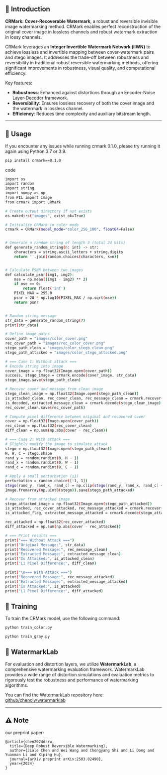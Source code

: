 ## 📝 Introduction

**CRMark: Cover-Recoverable Watermark**, a robust and reversible invisible image watermarking method. CRMark enables perfect reconstruction of the original cover image in lossless channels and robust watermark extraction in lossy channels.

CRMark leverages an **Integer Invertible Watermark Network (iIWN)** to achieve lossless and invertible mapping between cover-watermark pairs and stego images. It addresses the trade-off between robustness and reversibility in traditional robust reversible watermarking methods, offering significant improvements in robustness, visual quality, and computational efficiency.

Key features:
- **Robustness**: Enhanced against distortions through an Encoder-Noise Layer-Decoder framework.
- **Reversibility**: Ensures lossless recovery of both the cover image and the watermark in lossless channel.
- **Efficiency**: Reduces time complexity and auxiliary bitstream length.

---
## 🚀 Usage
If you encounter any issues while running crmark 0.1.0, please try running it again using Python 3.7 or 3.9.
```bash
pip install crmark==0.1.0
```

code
```bash
import os
import random
import string
import numpy as np
from PIL import Image
from crmark import CRMark

# Create output directory if not exists
os.makedirs("images", exist_ok=True)

# Initialize CRMark in color mode
crmark = CRMark(model_mode="color_256_100", float64=False)


# Generate a random string of length 3 (total 24 bits)
def generate_random_string(n: int) -> str:
    characters = string.ascii_letters + string.digits
    return ''.join(random.choices(characters, k=n))


# Calculate PSNR between two images
def calculate_psnr(img1, img2):
    mse = np.mean((img1 - img2) ** 2)
    if mse == 0:
        return float('inf')
    PIXEL_MAX = 255.0
    psnr = 20 * np.log10(PIXEL_MAX / np.sqrt(mse))
    return psnr


# Random string message
str_data = generate_random_string(7)
print(str_data)

# Define image paths
cover_path = "images/color_cover.png"
rec_cover_path = "images/rec_color_cover.png"
stego_path_clean = "images/color_stego_clean.png"
stego_path_attacked = "images/color_stego_attacked.png"

# === Case 1: Without attack ===
# Encode string into image
cover_image = np.float32(Image.open(cover_path))
success, stego_image = crmark.encode(cover_image, str_data)
stego_image.save(stego_path_clean)

# Recover cover and message from clean image
stego_clean_image = np.float32(Image.open(stego_path_clean))
is_attacked_clean, rec_cover_clean, rec_message_clean = crmark.recover(stego_clean_image)
is_decoded, extracted_message_clean = crmark.decode(stego_clean_image)
rec_cover_clean.save(rec_cover_path)

# Compute pixel difference between original and recovered cover
cover = np.float32(Image.open(cover_path))
rec_clean = np.float32(rec_cover_clean)
diff_clean = np.sum(np.abs(cover - rec_clean))

# === Case 2: With attack ===
# Slightly modify the image to simulate attack
stego = np.float32(Image.open(stego_path_clean))
H, W, C = stego.shape
rand_y = random.randint(0, H - 1)
rand_x = random.randint(0, W - 1)
rand_c = random.randint(0, C - 1)

# Apply a small perturbation (±1)
perturbation = random.choice([-1, 1])
stego[rand_y, rand_x, rand_c] = np.clip(stego[rand_y, rand_x, rand_c] + perturbation, 0, 255)
Image.fromarray(np.uint8(stego)).save(stego_path_attacked)

# Recover from attacked image
stego_attacked_image = np.float32(Image.open(stego_path_attacked))
is_attacked, rec_cover_attacked, rec_message_attacked = crmark.recover(stego_attacked_image)
is_attacked_flag, extracted_message_attacked = crmark.decode(stego_attacked_image)

rec_attacked = np.float32(rec_cover_attacked)
diff_attacked = np.sum(np.abs(cover - rec_attacked))

# === Print results ===
print("=== Without Attack ===")
print("Original Message:", str_data)
print("Recovered Message:", rec_message_clean)
print("Extracted Message:", extracted_message_clean)
print("Is Attacked:", is_attacked_clean)
print("L1 Pixel Difference:", diff_clean)

print("\n=== With Attack ===")
print("Recovered Message:", rec_message_attacked)
print("Extracted Message:", extracted_message_attacked)
print("Is Attacked:", is_attacked)
print("L1 Pixel Difference:", diff_attacked)


```

## 🚀 Training

To train the CRMark model, use the following command:

```bash
python train_color.py
```
```bash
python train_gray.py
```


## 🚀 WatermarkLab

For evaluation and distortion layers, we utilize **WatermarkLab**, a comprehensive watermarking evaluation framework. WatermarkLab provides a wide range of distortion simulations and evaluation metrics to rigorously test the robustness and performance of watermarking algorithms.

You can find the WatermarkLab repository here: [github/chenoly/watermarklab](https://github.com/chenoly/watermarklab)

---

## ⚠️ Note  

our preprint paper:  

```
@article{chen2024drrw,
  title={Deep Robust Reversible Watermarking},
  author={Jiale Chen and Wei Wang and Chongyang Shi and Li Dong and Yuanman Li and Xiping Hu},
  journal={arXiv preprint arXiv:2503.02490},
  year={2024}
}
```
